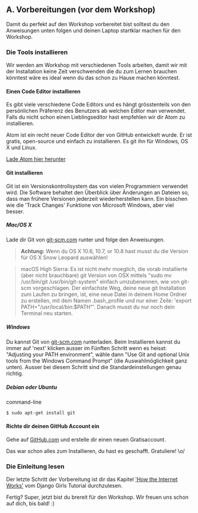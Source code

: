 ## A. Vorbereitungen (vor dem Workshop)

Damit du perfekt auf den Workshop vorbereitet bist solltest du den Anweisungen unten folgen und deinen Laptop startklar machen für den Workshop.

### Die Tools installieren

Wir werden am Workshop mit verschiedenen Tools arbeiten, damit wir mit der Installation keine Zeit verschwenden die du zum Lernen brauchen könntest wäre es ideal wenn du das schon zu Hause machen könntest.

#### Einen Code Editor installieren

Es gibt viele verschiedene Code Editors und es hängt grösstenteils von den persönlichen Präferenz des Benutzers ab welchen Editor man verwendet. Falls du nicht schon einen Lieblingseditor hast empfehlen wir dir Atom zu installieren.

Atom ist ein recht neuer Code Editor der von GitHub entwickelt wurde. Er ist gratis, open-source und einfach zu installieren. Es git ihn für Windows, OS X und Linux.

[Lade Atom hier herunter](https://atom.io/)

#### Git installieren

Git ist ein Versionskontrollsystem das von vielen Programmiern verwendet wird. Die Software behaltet den Überblick über Änderungen an Dateien so, dass man frühere Versionen jederzeit wiederherstellen kann. Ein bisschen wie die 'Track Changes' Funktione von Microsoft Windows, aber viel besser.

##### Mac/OS X
Lade dir Git von [git-scm.com](https://git-scm.com) runter und folge den Anweisungen.

> **Achtung:** Wenn du OS X 10.6, 10.7, or 10.8 hast musst du die Version für OS X Snow Leopard auswählen!

> macOS High Sierra: Es ist nicht mehr moeglich, die vorab installierte (aber nicht brauchbare) git Version von OSX mittels "sudo mv /usr/bin/git /usr/bin/git-system" einfach umzubenennen, wie von git-scm vorgeschlagen. Der einfachste Weg, deine neue git Installation zum Laufen zu bringen, ist, eine neue Datei in deinem Home Ordner zu erstellen, mit dem Namen .bash_profile und nur einer Zeile: 'export PATH="/usr/local/bin:$PATH"'. Danach musst du nur noch dein Terminal neu starten.

##### Windows
Du kannst Git von [git-scm.com](https://git-scm.com) runterladen. Beim Installieren kannst du immer auf 'next' klicken ausser im Fünften Schritt wenn es heisst: "Adjusting your PATH environment", wähle dann "Use Git and optional Unix tools from the Windows Command Prompt" (die Auswahlmöglichkeit ganz unten). Ausser bei diesem Schritt sind die Standardeinstellungen genau richtig.

##### Debian oder Ubuntu

command-line

```
$ sudo apt-get install git
```
#### Richte dir deinen GitHub Account ein
Gehe auf [GitHub.com](https://GitHub.com) und erstelle dir einen neuen Gratisaccount.

Das war schon alles zum Installieren, du hast es geschafft. Gratuliere! \o/

### Die Einleitung lesen
Der letzte Schritt der Vorbereitung ist dir das Kapitel ['How the Internet Works'](https://tutorial.djangogirls.org/en/how_the_internet_works/) vom Django Girls Tutorial durchzulesen.

Fertig? Super, jetzt bist du brereit für den Workshop. Wir freuen uns schon auf dich, bis bald! :)






